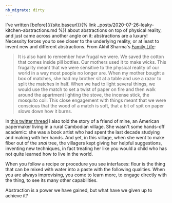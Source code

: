 ```yaml
---
nb_migrate: dirty
---
```


I've written [before]({{site.baseurl}}{% link _posts/2020-07-26-leaky-kitchen-abstractions.md %}) about abstractions on top of physical reality, and just came across another angle on it: abstractions are a luxury! Necessity forces you to see closer to the underlying reality, or at least to invent new and different abstractions. From Akhil Sharma's [Family Life](https://amzn.to/3ocmU7F):

> It is also hard to remember how frugal we were. We saved the cotton that comes inside pill bottles. Our mothers used it to make wicks. This frugality meant that we were sensitive to the physical reality of our world in a way most people no longer are. When my mother bought a box of matches, she had my brother sit at a table and use a razor to split the matches in half. When we had to light several things, we would use the match to set a twist of paper on fire and then walk around the apartment lighting the stove, the incense stick, the mosquito coil. This close engagement with things meant that we were conscious that the wood of a match is soft, that a bit of spit on paper slows down how it burns.

In [this twitter thread](https://twitter.com/louispotok/status/1318721222079729664) I also told the story of a friend of mine, an American papermaker living in a rural Cambodian village. She wasn't some hands-off academic: she was a book artist who had spent the last decade studying and making with her hands. And yet, in this village, when she went to make fiber out of the *snai* tree, the villagers kept giving her helpful suggestions, inventing new techniques, in fact treating her like you would a child who has not quite learned how to live in the world.

When you follow a recipe or procedure you see interfaces: flour is the thing that can be mixed with water into a paste with the following qualities. When you are always improvising, you come to learn more, to engage directly with the thing, to see its many other capabilities.

Abstraction is a power we have gained, but what have we given up to achieve it?
